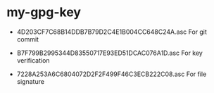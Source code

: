 # my-gpg-key

* 4D203CF7C68B14DDB7B79D2C4E1B004CC648C24A.asc
For git commit

* B7F799B2995344D83550717E93ED51DCAC076A1D.asc
For key verification

* 7228A253A6C6804072D2F2F499F46C3ECB222C08.asc
For file signature


